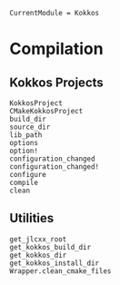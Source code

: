 ```@meta
CurrentModule = Kokkos
```

# Compilation

## Kokkos Projects

```@docs
KokkosProject
CMakeKokkosProject
build_dir
source_dir
lib_path
options
option!
configuration_changed
configuration_changed!
configure
compile
clean
```

## Utilities

```@docs
get_jlcxx_root
get_kokkos_build_dir
get_kokkos_dir
get_kokkos_install_dir
Wrapper.clean_cmake_files
```
